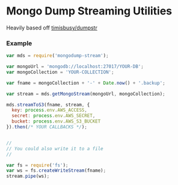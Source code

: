 # Mongo Dump Streaming Utilities

Heavily based off [timisbusy/dumpstr](https://github.com/timisbusy/dumpstr)

### Example
```javascript
var mds = require('mongodump-stream');

var mongoUrl = 'mongodb://localhost:27017/YOUR-DB';
var mongoCollection = 'YOUR-COLLECTION';

var fname = mongoCollection + '-' + Date.now() + '.backup';

var stream = mds.getMongoStream(mongoUrl, mongoCollection);

mds.streamToS3(fname, stream, {
  key: process.env.AWS_ACCESS,
  secret: process.env.AWS_SECRET,
  bucket: process.env.AWS_S3_BUCKET
}).then(/* YOUR CALLBACKS */);


//
// You could also write it to a file
//

var fs = require('fs');
var ws = fs.createWriteStream(fname);
stream.pipe(ws);
```
